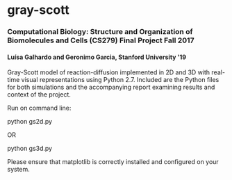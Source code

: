 # gray-scott
### Computational Biology: Structure and Organization of Biomolecules and Cells (CS279) Final Project Fall 2017
#### Luísa Galhardo and Geronimo Garcia, Stanford University '19

Gray-Scott model of reaction-diffusion implemented in 2D and 3D with real-time visual representations using Python 2.7. 
Included are the Python files for both simulations and the accompanying report examining results and context of the project.

Run on command line: 

python gs2d.py 

OR

python gs3d.py

Please ensure that matplotlib is correctly installed and configured on your system.
